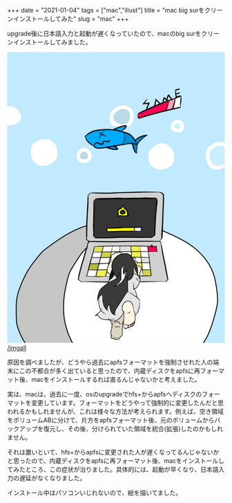 +++
date = "2021-01-04"
tags = ["mac","illust"]
title = "mac big surをクリーンインストールしてみた"
slug = "mac"
+++

upgrade後に日本語入力と起動が遅くなっていたので、macのbig surをクリーンインストールしてみました。

![](/img/yui_61.png)
[/imgall](/imgall)

原因を調べましたが、どうやら過去にapfsフォーマットを強制させれた人の端末にこの不都合が多く出ていると思ったので、内蔵ディスクをapfsに再フォーマット後、macをインストールするれば直るんじゃないかと考えました。

実は、macは、過去に一度、osのupgradeでhfs+からapfsへディスクのフォーマットを変更しています。フォーマットをどうやって強制的に変更したんだと思われるかもしれませんが、これは様々な方法が考えられます。例えば、空き領域をボリュームABに分けて、片方をapfsフォーマット後、元のボリュームからバックアップを復元し、その後、分けられていた領域を統合(拡張)したのかもしれません。

それは置いといて、hfs+からapfsに変更された人が遅くなってるんじゃないかと思ったので、内蔵ディスクをapfsに再フォーマット後、macをインストールしてみたところ、この症状が治りました。具体的には、起動が早くなり、日本語入力の遅延がなくなりました。

インストール中はパソコンいじれないので、絵を描いてました。

